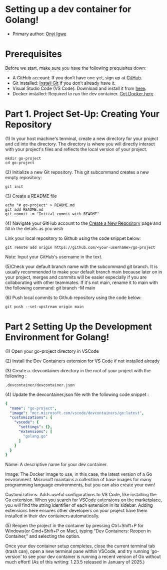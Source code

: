 # Setting up a dev container for Golang!

* Primary author: [Onyi Igwe](https://github.com/igtricia)

# Prerequisites
Before we start, make sure you have the following prequisites down:

* A GitHub account: If you don’t have one yet, sign up at [GitHub](https://github.com/).
* Git installed: [Install Git](https://git-scm.com/book/en/v2/Getting-Started-Installing-Git) if you don’t already have it.
* Visual Studio Code (VS Code): Download and install it from [here](https://code.visualstudio.com/).
* Docker installed: Required to run the dev container. [Get Docker here](https://www.docker.com/products/docker-desktop).

# Part 1. Project Set-Up: Creating Your Repository

(1) In your host machine's terminal, create a new directory for your project and cd into the directory. The directory is where you will directly interact with your project's files and reflects the local version of your project.
``` 
mkdir go-project
cd go-project
```
(2) Initialize a new Git repository. This git subcommand creates a new empty repository:

``` 
git init
```

(3) Create a README file
```
echo "# go-project" > README.md
git add README.md
git commit -m "Initial commit with README"
```

(4) Navigate your GitHub account to the [Create a New Repository](https://github.com/new) page and fill in the details as you wish

Link your local repository to Github using the code snippet below:
```
git remote add origin https://github.com/<your-username>/go-project
```
Note: Input your GitHub's username in the <your-username> text.

(5)Check your default branch name with the subcommand git branch. It is usually recommended to make your default branch main because later on in your project, merges and commits will be easier especially if you are collaborating with other teammates. If it's not main, rename it to main with the following command: git branch -M main

(6) Push local commits to Github repository using the code below:
```
git push --set-upstream origin main
```
# Part 2 Setting Up the Development Environment for Golang!

(1) Open your go-project directory in VSCode

(2) Install the Dev Containers extension for VS Code if not installed already

(3) Create a .devcontainer directory in the root of your project with the following :

```
.devcontainer/devcontainer.json
```
(4) Update the devcontainer.json file with the following code snippet :
```yaml
{
  "name": "go-project",
  "image": "mcr.microsoft.com/vscode/devcontainers/go:latest",
  "customizations": {
    "vscode": {
      "settings": {},
      "extensions": [
        "golang.go"
      ]
    }
  }
}
```

<p> Name: A descriptive name for your dev container. </p>
<p> Image: The Docker image to use, in this case, the latest version of a Go environment. Microsoft maintains a collection of base images for many programming language environments, but you can also create your own! </p>
<p> Customizations: Adds useful configurations to VS Code, like installing the Go extension. When you search for VSCode extensions on the marketplace, you will find the string identifier of each extension in its sidebar. Adding extensions here ensures other developers on your project have them installed in their dev containers automatically. </p>

(5) Reopen the project in the container by pressing Ctrl+Shift+P for Windows(or Cmd+Shift+P on Mac), typing "Dev Containers: Reopen in Container," and selecting the option.

Once your dev container setup completes, close the current terminal tab (trash can), open a new terminal pane within VSCode, and try running 'go-version' to see your dev container is running a recent version of Go without much effort! (As of this writing: 1.23.5 released in January of 2025.)
